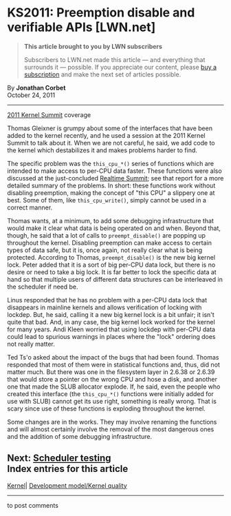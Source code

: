 # KS2011: Preemption disable and verifiable APIs [LWN.net]

> **This article brought to you by LWN subscribers**
> 
> Subscribers to LWN.net made this article — and everything that surrounds it — possible. If you appreciate our content, please [buy a subscription](/Promo/nst-nag3/subscribe) and make the next set of articles possible. 

By **Jonathan Corbet**  
October 24, 2011 

* * *

[2011 Kernel Summit](/Articles/KernelSummit2011/) coverage 

Thomas Gleixner is grumpy about some of the interfaces that have been added to the kernel recently, and he used a session at the 2011 Kernel Summit to talk about it. When we are not careful, he said, we add code to the kernel which destabilizes it and makes problems harder to find. 

The specific problem was the `this_cpu_*()` series of functions which are intended to make access to per-CPU data faster. These functions were also discussed at the just-concluded [Realtime Summit](/Articles/464180/); see that report for a more detailed summary of the problems. In short: these functions work without disabling preemption, making the concept of "this CPU" a slippery one at best. Some of them, like `this_cpu_write()`, simply cannot be used in a correct manner. 

Thomas wants, at a minimum, to add some debugging infrastructure that would make it clear what data is being operated on and when. Beyond that, though, he said that a lot of calls to `preempt_disable()` are popping up throughout the kernel. Disabling preemption can make access to certain types of data safe, but it is, once again, not really clear what is being protected. According to Thomas, `preempt_disable()` is the new big kernel lock. Peter added that it is a sort of big per-CPU data lock, but there is no desire or need to take a big lock. It is far better to lock the specific data at hand so that multiple users of different data structures can be interleaved in the scheduler if need be. 

Linus responded that he has no problem with a per-CPU data lock that disappears in mainline kernels and allows verification of locking with lockdep. But, he said, calling it a new big kernel lock is a bit unfair; it isn't quite that bad. And, in any case, the big kernel lock worked for the kernel for many years. Andi Kleen worried that using lockdep with per-CPU data could lead to spurious warnings in places where the "lock" ordering does not really matter. 

Ted Ts'o asked about the impact of the bugs that had been found. Thomas responded that most of them were in statistical functions and, thus, did not matter much. But there was one in the filesystem layer in 2.6.38 or 2.6.39 that would store a pointer on the wrong CPU and hose a disk, and another one that made the SLUB allocator explode. If, he said, even the people who created this interface (the `this_cpu_*()` functions were initially added for use with SLUB) cannot get its use right, something is really wrong. That is scary since use of these functions is exploding throughout the kernel. 

Some changes are in the works. They may involve renaming the functions and will almost certainly involve the removal of the most dangerous ones and the addition of some debugging infrastructure. 

Next: [Scheduler testing](/Articles/464296/)  
Index entries for this article  
---  
[Kernel](/Kernel/Index)| [Development model/Kernel quality](/Kernel/Index#Development_model-Kernel_quality)  
  


* * *

to post comments 

